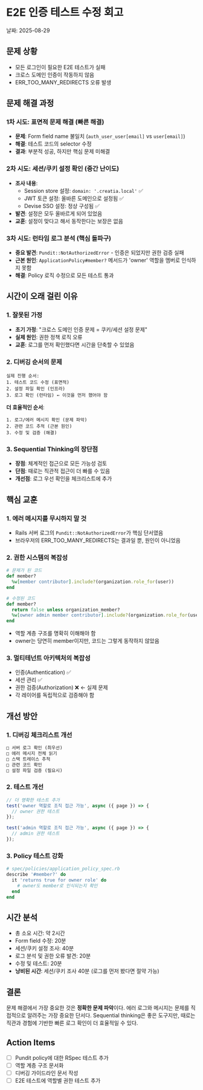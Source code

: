 # E2E 인증 테스트 수정 회고
날짜: 2025-08-29

## 문제 상황
- 모든 로그인이 필요한 E2E 테스트가 실패
- 크로스 도메인 인증이 작동하지 않음
- ERR_TOO_MANY_REDIRECTS 오류 발생

## 문제 해결 과정

### 1차 시도: 표면적 문제 해결 (빠른 해결)
- **문제**: Form field name 불일치 (`auth_user_user[email]` vs `user[email]`)
- **해결**: 테스트 코드의 selector 수정
- **결과**: 부분적 성공, 하지만 핵심 문제 미해결

### 2차 시도: 세션/쿠키 설정 확인 (중간 난이도)
- **조사 내용**:
  - Session store 설정: `domain: '.creatia.local'` ✅
  - JWT 토큰 설정: 올바른 도메인으로 설정됨 ✅
  - Devise SSO 설정: 정상 구성됨 ✅
- **발견**: 설정은 모두 올바르게 되어 있었음
- **교훈**: 설정이 맞다고 해서 동작한다는 보장은 없음

### 3차 시도: 런타임 로그 분석 (핵심 돌파구)
- **중요 발견**: `Pundit::NotAuthorizedError` - 인증은 되었지만 권한 검증 실패
- **근본 원인**: `ApplicationPolicy#member?` 메서드가 'owner' 역할을 멤버로 인식하지 못함
- **해결**: Policy 로직 수정으로 모든 테스트 통과

## 시간이 오래 걸린 이유

### 1. 잘못된 가정
- **초기 가정**: "크로스 도메인 인증 문제 = 쿠키/세션 설정 문제"
- **실제 원인**: 권한 정책 로직 오류
- **교훈**: 로그를 먼저 확인했다면 시간을 단축할 수 있었음

### 2. 디버깅 순서의 문제
```
실제 진행 순서:
1. 테스트 코드 수정 (표면적)
2. 설정 파일 확인 (인프라)
3. 로그 확인 (런타임) ← 이것을 먼저 했어야 함
```

**더 효율적인 순서**:
```
1. 로그/에러 메시지 확인 (문제 파악)
2. 관련 코드 추적 (근본 원인)
3. 수정 및 검증 (해결)
```

### 3. Sequential Thinking의 장단점
- **장점**: 체계적인 접근으로 모든 가능성 검토
- **단점**: 때로는 직관적 접근이 더 빠를 수 있음
- **개선점**: 로그 우선 확인을 체크리스트에 추가

## 핵심 교훈

### 1. 에러 메시지를 무시하지 말 것
- Rails 서버 로그의 `Pundit::NotAuthorizedError`가 핵심 단서였음
- 브라우저의 ERR_TOO_MANY_REDIRECTS는 결과일 뿐, 원인이 아니었음

### 2. 권한 시스템의 복잡성
```ruby
# 문제가 된 코드
def member?
  %w[member contributor].include?(organization.role_for(user))
end

# 수정된 코드
def member?
  return false unless organization_member?
  %w[owner admin member contributor].include?(organization.role_for(user))
end
```
- 역할 계층 구조를 명확히 이해해야 함
- owner는 당연히 member이지만, 코드는 그렇게 동작하지 않았음

### 3. 멀티테넌트 아키텍처의 복잡성
- 인증(Authentication) ✅
- 세션 관리 ✅  
- 권한 검증(Authorization) ❌ ← 실제 문제
- 각 레이어를 독립적으로 검증해야 함

## 개선 방안

### 1. 디버깅 체크리스트 개선
```markdown
□ 서버 로그 확인 (최우선)
□ 에러 메시지 전체 읽기
□ 스택 트레이스 추적
□ 관련 코드 확인
□ 설정 파일 검증 (필요시)
```

### 2. 테스트 개선
```javascript
// 더 명확한 테스트 추가
test('owner 역할로 조직 접근 가능', async ({ page }) => {
  // owner 권한 테스트
});

test('admin 역할로 조직 접근 가능', async ({ page }) => {
  // admin 권한 테스트  
});
```

### 3. Policy 테스트 강화
```ruby
# spec/policies/application_policy_spec.rb
describe '#member?' do
  it 'returns true for owner role' do
    # owner도 member로 인식되는지 확인
  end
end
```

## 시간 분석
- 총 소요 시간: 약 2시간
- Form field 수정: 20분
- 세션/쿠키 설정 조사: 40분
- 로그 분석 및 권한 오류 발견: 20분
- 수정 및 테스트: 20분
- **낭비된 시간**: 세션/쿠키 조사 40분 (로그를 먼저 봤다면 절약 가능)

## 결론
문제 해결에서 가장 중요한 것은 **정확한 문제 파악**이다. 에러 로그와 메시지는 문제를 직접적으로 알려주는 가장 중요한 단서다. Sequential thinking은 좋은 도구지만, 때로는 직관과 경험에 기반한 빠른 로그 확인이 더 효율적일 수 있다.

## Action Items
- [ ] Pundit policy에 대한 RSpec 테스트 추가
- [ ] 역할 계층 구조 문서화
- [ ] 디버깅 가이드라인 문서 작성
- [ ] E2E 테스트에 역할별 권한 테스트 추가